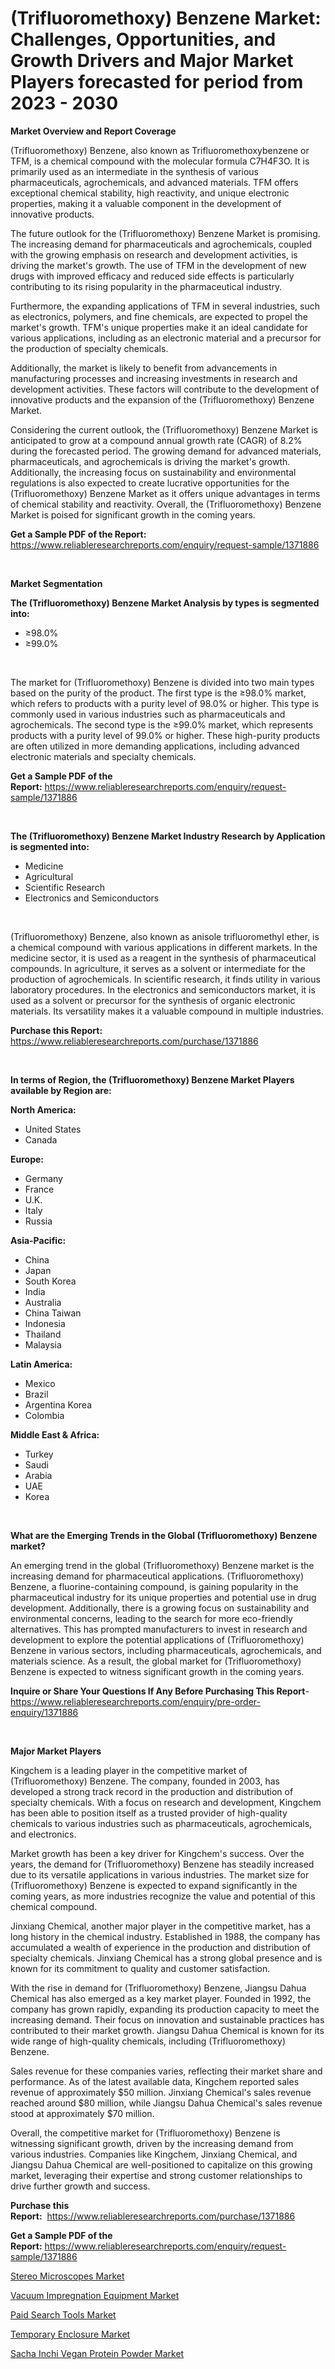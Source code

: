 <p><h1>(Trifluoromethoxy) Benzene Market: Challenges, Opportunities, and Growth Drivers and Major Market Players forecasted for period from 2023 - 2030</h1></p><p><strong>Market Overview and Report Coverage</strong></p>
<p><p>(Trifluoromethoxy) Benzene, also known as Trifluoromethoxybenzene or TFM, is a chemical compound with the molecular formula C7H4F3O. It is primarily used as an intermediate in the synthesis of various pharmaceuticals, agrochemicals, and advanced materials. TFM offers exceptional chemical stability, high reactivity, and unique electronic properties, making it a valuable component in the development of innovative products.</p><p>The future outlook for the (Trifluoromethoxy) Benzene Market is promising. The increasing demand for pharmaceuticals and agrochemicals, coupled with the growing emphasis on research and development activities, is driving the market's growth. The use of TFM in the development of new drugs with improved efficacy and reduced side effects is particularly contributing to its rising popularity in the pharmaceutical industry.</p><p>Furthermore, the expanding applications of TFM in several industries, such as electronics, polymers, and fine chemicals, are expected to propel the market's growth. TFM's unique properties make it an ideal candidate for various applications, including as an electronic material and a precursor for the production of specialty chemicals.</p><p>Additionally, the market is likely to benefit from advancements in manufacturing processes and increasing investments in research and development activities. These factors will contribute to the development of innovative products and the expansion of the (Trifluoromethoxy) Benzene Market.</p><p>Considering the current outlook, the (Trifluoromethoxy) Benzene Market is anticipated to grow at a compound annual growth rate (CAGR) of 8.2% during the forecasted period. The growing demand for advanced materials, pharmaceuticals, and agrochemicals is driving the market's growth. Additionally, the increasing focus on sustainability and environmental regulations is also expected to create lucrative opportunities for the (Trifluoromethoxy) Benzene Market as it offers unique advantages in terms of chemical stability and reactivity. Overall, the (Trifluoromethoxy) Benzene Market is poised for significant growth in the coming years.</p></p>
<p><strong>Get a Sample PDF of the Report:</strong> <a href="https://www.reliableresearchreports.com/enquiry/request-sample/1371886">https://www.reliableresearchreports.com/enquiry/request-sample/1371886</a></p>
<p>&nbsp;</p>
<p><strong>Market Segmentation</strong></p>
<p><strong>The (Trifluoromethoxy) Benzene Market Analysis by types is segmented into:</strong></p>
<p><ul><li>≥98.0%</li><li>≥99.0%</li></ul></p>
<p>&nbsp;</p>
<p><p>The market for (Trifluoromethoxy) Benzene is divided into two main types based on the purity of the product. The first type is the ≥98.0% market, which refers to products with a purity level of 98.0% or higher. This type is commonly used in various industries such as pharmaceuticals and agrochemicals. The second type is the ≥99.0% market, which represents products with a purity level of 99.0% or higher. These high-purity products are often utilized in more demanding applications, including advanced electronic materials and specialty chemicals.</p></p>
<p><strong>Get a Sample PDF of the Report:</strong>&nbsp;<a href="https://www.reliableresearchreports.com/enquiry/request-sample/1371886">https://www.reliableresearchreports.com/enquiry/request-sample/1371886</a></p>
<p>&nbsp;</p>
<p><strong>The (Trifluoromethoxy) Benzene Market Industry Research by Application is segmented into:</strong></p>
<p><ul><li>Medicine</li><li>Agricultural</li><li>Scientific Research</li><li>Electronics and Semiconductors</li></ul></p>
<p>&nbsp;</p>
<p><p>(Trifluoromethoxy) Benzene, also known as anisole trifluoromethyl ether, is a chemical compound with various applications in different markets. In the medicine sector, it is used as a reagent in the synthesis of pharmaceutical compounds. In agriculture, it serves as a solvent or intermediate for the production of agrochemicals. In scientific research, it finds utility in various laboratory procedures. In the electronics and semiconductors market, it is used as a solvent or precursor for the synthesis of organic electronic materials. Its versatility makes it a valuable compound in multiple industries.</p></p>
<p><strong>Purchase this Report:</strong>&nbsp; <a href="https://www.reliableresearchreports.com/purchase/1371886">https://www.reliableresearchreports.com/purchase/1371886</a></p>
<p>&nbsp;</p>
<p><strong>In terms of Region, the (Trifluoromethoxy) Benzene Market Players available by Region are:</strong></p>
<p>
    <p> <strong> North America: </strong>
        <ul>
            <li>United States</li>
            <li>Canada</li>
        </ul>
        </p> 
    <p> <strong> Europe: </strong>
        <ul>
            <li>Germany</li>
            <li>France</li>
            <li>U.K.</li>
            <li>Italy</li>
            <li>Russia</li>
        </ul>
        </p> 
    <p> <strong> Asia-Pacific: </strong>
        <ul>
            <li>China</li>
            <li>Japan</li>
            <li>South Korea</li>
            <li>India</li>
            <li>Australia</li>
            <li>China Taiwan</li>
            <li>Indonesia</li>
            <li>Thailand</li>
            <li>Malaysia</li>
        </ul>
        </p> 
    <p> <strong> Latin America: </strong>
        <ul>
            <li>Mexico</li>
            <li>Brazil</li>
            <li>Argentina Korea</li>
            <li>Colombia</li>
        </ul>
        </p> 
    <p> <strong> Middle East & Africa: </strong>
        <ul>
            <li>Turkey</li>
            <li>Saudi</li>
            <li>Arabia</li>
            <li>UAE</li>
            <li>Korea</li>
        </ul>
    </p>
    </p>
<p>&nbsp;</p>
<p><strong>What are the Emerging Trends in the Global (Trifluoromethoxy) Benzene market?</strong></p>
<p><p>An emerging trend in the global (Trifluoromethoxy) Benzene market is the increasing demand for pharmaceutical applications. (Trifluoromethoxy) Benzene, a fluorine-containing compound, is gaining popularity in the pharmaceutical industry for its unique properties and potential use in drug development. Additionally, there is a growing focus on sustainability and environmental concerns, leading to the search for more eco-friendly alternatives. This has prompted manufacturers to invest in research and development to explore the potential applications of (Trifluoromethoxy) Benzene in various sectors, including pharmaceuticals, agrochemicals, and materials science. As a result, the global market for (Trifluoromethoxy) Benzene is expected to witness significant growth in the coming years.</p></p>
<p><strong>Inquire or Share Your Questions If Any Before Purchasing This Report</strong>- <a href="https://www.reliableresearchreports.com/enquiry/pre-order-enquiry/1371886">https://www.reliableresearchreports.com/enquiry/pre-order-enquiry/1371886</a></p>
<p>&nbsp;</p>
<p><strong>Major Market Players</strong></p>
<p><p>Kingchem is a leading player in the competitive market of (Trifluoromethoxy) Benzene. The company, founded in 2003, has developed a strong track record in the production and distribution of specialty chemicals. With a focus on research and development, Kingchem has been able to position itself as a trusted provider of high-quality chemicals to various industries such as pharmaceuticals, agrochemicals, and electronics.</p><p>Market growth has been a key driver for Kingchem's success. Over the years, the demand for (Trifluoromethoxy) Benzene has steadily increased due to its versatile applications in various industries. The market size for (Trifluoromethoxy) Benzene is expected to expand significantly in the coming years, as more industries recognize the value and potential of this chemical compound.</p><p>Jinxiang Chemical, another major player in the competitive market, has a long history in the chemical industry. Established in 1988, the company has accumulated a wealth of experience in the production and distribution of specialty chemicals. Jinxiang Chemical has a strong global presence and is known for its commitment to quality and customer satisfaction.</p><p>With the rise in demand for (Trifluoromethoxy) Benzene, Jiangsu Dahua Chemical has also emerged as a key market player. Founded in 1992, the company has grown rapidly, expanding its production capacity to meet the increasing demand. Their focus on innovation and sustainable practices has contributed to their market growth. Jiangsu Dahua Chemical is known for its wide range of high-quality chemicals, including (Trifluoromethoxy) Benzene.</p><p>Sales revenue for these companies varies, reflecting their market share and performance. As of the latest available data, Kingchem reported sales revenue of approximately $50 million. Jinxiang Chemical's sales revenue reached around $80 million, while Jiangsu Dahua Chemical's sales revenue stood at approximately $70 million.</p><p>Overall, the competitive market for (Trifluoromethoxy) Benzene is witnessing significant growth, driven by the increasing demand from various industries. Companies like Kingchem, Jinxiang Chemical, and Jiangsu Dahua Chemical are well-positioned to capitalize on this growing market, leveraging their expertise and strong customer relationships to drive further growth and success.</p></p>
<p><strong>Purchase this Report:</strong>&nbsp;&nbsp;<a href="https://www.reliableresearchreports.com/purchase/1371886">https://www.reliableresearchreports.com/purchase/1371886</a></p>
<p></p>
<p><strong>Get a Sample PDF of the Report:</strong>&nbsp;<a href="https://www.reliableresearchreports.com/enquiry/request-sample/1371886">https://www.reliableresearchreports.com/enquiry/request-sample/1371886</a></p>
<p><p><a href="https://www.linkedin.com/pulse/stereo-microscopes-market-size-share-amp-trends-analysis-report-ggwbe/">Stereo Microscopes Market</a></p><p><a href="https://www.linkedin.com/pulse/vacuum-impregnation-equipment-market-share-amp-new-trends-analysis-lowwe/">Vacuum Impregnation Equipment Market</a></p><p><a href="https://medium.com/@ulicesweber/paid-search-tools-market-size-cagr-trends-2024-2030-4cae4f8bcd30">Paid Search Tools Market</a></p><p><a href="https://medium.com/@beaublock2023/temporary-enclosure-market-size-cagr-trends-2024-2030-498b570fc67c">Temporary Enclosure Market</a></p><p><a href="https://github.com/merzlyukov93/Market-Research-Report-List-1/blob/main/sacha-inchi-vegan-protein-powder-market.md">Sacha Inchi Vegan Protein Powder Market</a></p></p>